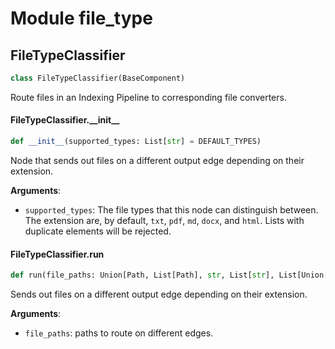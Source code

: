 <a id="file_type"></a>

# Module file\_type

<a id="file_type.FileTypeClassifier"></a>

## FileTypeClassifier

```python
class FileTypeClassifier(BaseComponent)
```

Route files in an Indexing Pipeline to corresponding file converters.

<a id="file_type.FileTypeClassifier.__init__"></a>

#### FileTypeClassifier.\_\_init\_\_

```python
def __init__(supported_types: List[str] = DEFAULT_TYPES)
```

Node that sends out files on a different output edge depending on their extension.

**Arguments**:

- `supported_types`: The file types that this node can distinguish between.
The extension are, by default, `txt`, `pdf`, `md`, `docx`, and `html`.
Lists with duplicate elements will be rejected.

<a id="file_type.FileTypeClassifier.run"></a>

#### FileTypeClassifier.run

```python
def run(file_paths: Union[Path, List[Path], str, List[str], List[Union[Path, str]]])
```

Sends out files on a different output edge depending on their extension.

**Arguments**:

- `file_paths`: paths to route on different edges.

